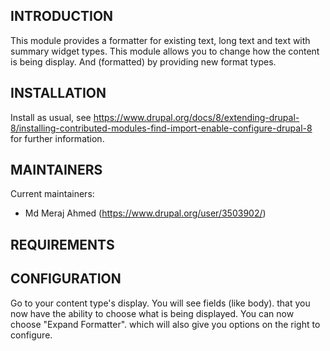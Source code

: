 INTRODUCTION
------------
 
This module provides a formatter for existing text, long text and text with summary widget types. 
This module allows you to change how the content is being display.
And (formatted) by providing new format types.


INSTALLATION
------------

Install as usual, see
https://www.drupal.org/docs/8/extending-drupal-8/installing-contributed-modules-find-import-enable-configure-drupal-8 
for further information.


MAINTAINERS
-----------

Current maintainers:

 * Md Meraj Ahmed (https://www.drupal.org/user/3503902/)
 
REQUIREMENTS
------------


CONFIGURATION
------------- 

Go to your content type's display. You will see fields (like body).
that you now have the ability to choose what is being displayed. 
You can now choose "Expand Formatter".
which will also give you options on the right to configure.
